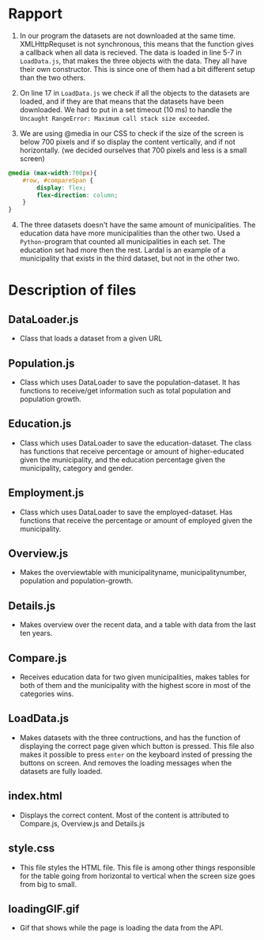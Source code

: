 # Rapport

1. In our program the datasets are not downloaded at the same time. XMLHttpRequset is not synchronous, this means that the function gives a callback when all data is recieved. The data is loaded in line 5-7 in `LoadData.js`, that makes the three objects with the data. They all have their own constructor. This is since one of them had a bit different setup than the two others.

2. On line 17 in `LoadData.js` we check if all the objects to the datasets are loaded, and if they are that means that the datasets have been downloaded. We had to put in a set timeout (10 ms) to handle the `Uncaught RangeError: Maximum call stack size exceeded`.

3. We are using @media in our CSS to check if the size of the screen is below 700 pixels and if so display the content vertically, and if not horizontally. (we decided ourselves that 700 pixels and less is a small screen)
```css
@media (max-width:700px){
    #row, #compareSpan {
        display: flex;
        flex-direction: column;
    }
}
```

4. The three datasets doesn't have the same amount of municipalities. The education data have more municipalities than the other two. Used a `Python`-program that counted all municipalities in each set. The education set had more then the rest. Lardal is an example of a municipality that exists in the third dataset, but not in the other two.

# Description of files

## DataLoader.js
*   Class that loads a dataset from a given URL

## Population.js
*   Class which uses DataLoader to save the population-dataset. It has functions to receive/get information such as total population and population growth. 

## Education.js
*   Class which uses DataLoader to save the education-dataset. The class has functions that receive percentage or amount of higher-educated given the municipality, and the education percentage given the municipality, category and gender. 

## Employment.js
*   Class which uses DataLoader to save the employed-dataset. Has functions that receive the percentage or amount of employed given the municipality.  

## Overview.js
*   Makes the overviewtable with municipalityname, municipalitynumber, population and population-growth.

## Details.js 
*   Makes overview over the recent data, and a table with data from the last ten years. 

## Compare.js
*   Receives education data for two given municipalities, makes tables for both of them and the municipality with the highest score in most of the categories wins.
    
## LoadData.js
*   Makes datasets with the three contructions, and has the function of displaying the correct page given which button is pressed. This file also makes it possible to press `enter` on the keyboard insted of pressing the buttons on screen. And removes the loading messages when the datasets are fully loaded.
    
## index.html
*   Displays the correct content. Most of the content is attributed to Compare.js, Overview.js and Details.js

## style.css
*   This file styles the HTML file. This file is among other things responsible for the table going from horizontal to vertical when the screen size goes from big to small.

## loadingGIF.gif
*   Gif that shows while the page is loading the data from the API.